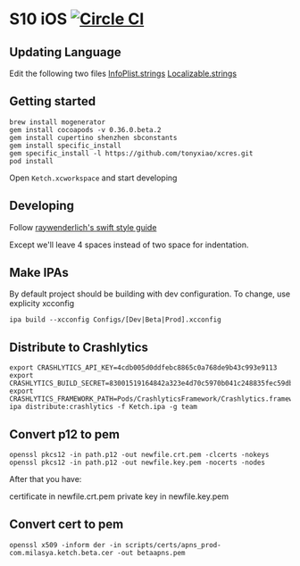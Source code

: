 # S10 iOS [![Circle CI](https://circleci.com/gh/Ketchteam/ketch-ios/tree/master.svg?style=svg&circle-token=fd4466969ab998ed3ab739c0a526fade067abe24)](https://circleci.com/gh/Ketchteam/ketch-ios/tree/master)

## Updating Language
Edit the following two files
[InfoPlist.strings](https://github.com/Ketchteam/ketch-ios/blob/master/Ketch/en.lproj/InfoPlist.strings)
[Localizable.strings](https://github.com/Ketchteam/ketch-ios/blob/master/Ketch/en.lproj/Localizable.strings)

## Getting started
```
brew install mogenerator
gem install cocoapods -v 0.36.0.beta.2
gem install cupertino shenzhen sbconstants
gem install specific_install
gem specific_install -l https://github.com/tonyxiao/xcres.git
pod install
```

Open `Ketch.xcworkspace` and start developing

## Developing

Follow [raywenderlich's swift style guide](https://github.com/raywenderlich/swift-style-guide)

Except we'll leave 4 spaces instead of two space for indentation.

## Make IPAs
By default project should be building with dev configuration. To change, use explicity xcconfig

```
ipa build --xcconfig Configs/[Dev|Beta|Prod].xcconfig
```

## Distribute to Crashlytics
```
export CRASHLYTICS_API_KEY=4cdb005d0ddfebc8865c0a768de9b43c993e9113
export CRASHLYTICS_BUILD_SECRET=83001519164842a323e4d70c5970b041c248835fec59db59b409f5b364e47f72
export CRASHLYTICS_FRAMEWORK_PATH=Pods/CrashlyticsFramework/Crashlytics.framework
ipa distribute:crashlytics -f Ketch.ipa -g team
```

## Convert p12 to pem

```
openssl pkcs12 -in path.p12 -out newfile.crt.pem -clcerts -nokeys
openssl pkcs12 -in path.p12 -out newfile.key.pem -nocerts -nodes
```

After that you have:

certificate in newfile.crt.pem
private key in newfile.key.pem


## Convert cert to pem

```
openssl x509 -inform der -in scripts/certs/apns_prod-com.milasya.ketch.beta.cer -out betaapns.pem
```

